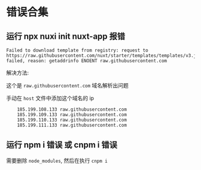# 错误合集

## 运行 npx nuxi init nuxt-app 报错

```
Failed to download template from registry: request to https://raw.githubusercontent.com/nuxt/starter/templates/templates/v3.json failed, reason: getaddrinfo ENOENT raw.githubusercontent.com
```

解决方法:

这个是 `raw.githubusercontent.com` 域名解析出问题

手动在 `host` 文件中添加这个域名的 ip

```host
	185.199.108.133 raw.githubusercontent.com
	185.199.109.133 raw.githubusercontent.com
	185.199.110.133 raw.githubusercontent.com
	185.199.111.133 raw.githubusercontent.com
```


## 运行 npm i 错误 或 cnpm i 错误

需要删除 `node_modules`, 然后在执行 `cnpm i`

